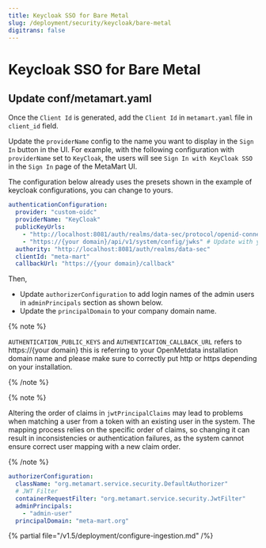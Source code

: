 ```yaml
---
title: Keycloak SSO for Bare Metal
slug: /deployment/security/keycloak/bare-metal
digitrans: false
---
```


# Keycloak SSO for Bare Metal

## Update conf/metamart.yaml

Once the `Client Id` is generated, add the `Client Id` in `metamart.yaml` file in `client_id` field.

Update the `providerName` config to the name you want to display in the `Sign In` button in the UI. For example, with the
following configuration with `providerName` set to `KeyCloak`, the users will see `Sign In with KeyCloak SSO` in the `Sign In`
page of the MetaMart UI.

The configuration below already uses the presets shown in the example of keycloak configurations, you can change to yours.
```yaml
authenticationConfiguration:
  provider: "custom-oidc"
  providerName: "KeyCloak"
  publicKeyUrls:
    - "http://localhost:8081/auth/realms/data-sec/protocol/openid-connect/certs"
    - "https://{your domain}/api/v1/system/config/jwks" # Update with your Domain and Make sure this "/api/v1/system/config/jwks" is always configured to enable JWT tokens
  authority: "http://localhost:8081/auth/realms/data-sec"
  clientId: "meta-mart"
  callbackUrl: "https://{your domain}/callback"
```

Then, 
- Update `authorizerConfiguration` to add login names of the admin users in `adminPrincipals` section as shown below.
- Update the `principalDomain` to your company domain name.

{% note %}

`AUTHENTICATION_PUBLIC_KEYS` and `AUTHENTICATION_CALLBACK_URL` refers to https://{your domain} this is referring to your OpenMetdata installation domain name
and please make sure to correctly put http or https depending on your installation.

{% /note %}

{% note %}

Altering the order of claims in `jwtPrincipalClaims` may lead to problems when matching a user from a token with an existing user in the system. The mapping process relies on the specific order of claims, so changing it can result in inconsistencies or authentication failures, as the system cannot ensure correct user mapping with a new claim order.

{% /note %}

```yaml
authorizerConfiguration:
  className: "org.metamart.service.security.DefaultAuthorizer"
  # JWT Filter
  containerRequestFilter: "org.metamart.service.security.JwtFilter"
  adminPrincipals:
    - "admin-user"
  principalDomain: "meta-mart.org"
```

{% partial file="/v1.5/deployment/configure-ingestion.md" /%}

